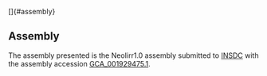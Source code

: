 []{#assembly}

Assembly
--------

The assembly presented is the NeoIirr1.0 assembly submitted to
[INSDC](http://www.insdc.org) with the assembly accession
[GCA\_001929475.1](http://www.ebi.ac.uk/ena/data/view/GCA_001929475.1).
